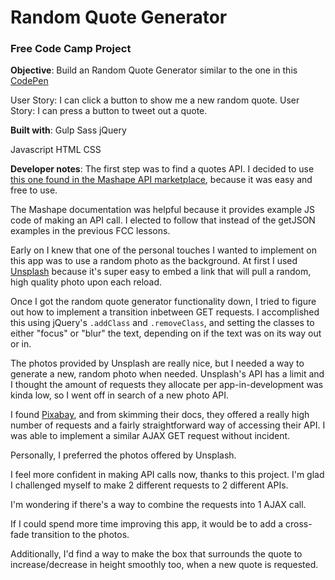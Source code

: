 # Random Quote Generator
### Free Code Camp Project

**Objective**: Build an Random Quote Generator similar to the one in this [CodePen](https://codepen.io/FreeCodeCamp/full/ONjoLe/)

User Story: I can click a button to show me a new random quote.
User Story: I can press a button to tweet out a quote.

**Built with**:
  Gulp
  Sass 
  jQuery

  Javascript
  HTML
  CSS

**Developer notes**:
The first step was to find a quotes API. I decided to use [this one found in the Mashape API marketplace](https://market.mashape.com/andruxnet/random-famous-quotes), because it was easy and free to use.

The Mashape documentation was helpful because it provides example JS code of making an API call. I elected to follow that instead of the getJSON examples in the previous FCC lessons.

Early on I knew that one of the personal touches I wanted to implement on this app was to use a random photo as the background. At first I used [Unsplash](https://unsplash.com/) because it's super easy to embed a link that will pull a random, high quality photo upon each reload.

Once I got the random quote generator functionality down, I tried to figure out how to implement a transition inbetween GET requests. I accomplished this using jQuery's `.addClass` and `.removeClass`, and setting the classes to either "focus" or "blur" the text, depending on if the text was on its way out or in.

The photos provided by Unsplash are really nice, but I needed a way to generate a new, random photo when needed. Unsplash's API has a limit and I thought the amount of requests they allocate per app-in-development was kinda low, so I went off in search of a new photo API.

I found [Pixabay](https://pixabay.com/api/docs/), and from skimming their docs, they offered a really high number of requests and a fairly straightforward way of accessing their API. I was able to implement a similar AJAX GET request without incident.

Personally, I preferred the photos offered by Unsplash.

I feel more confident in making API calls now, thanks to this project. I'm glad I challenged myself to make 2 different requests to 2 different APIs.

I'm wondering if there's a way to combine the requests into 1 AJAX call.

If I could spend more time improving this app, it would be to add a cross-fade transition to the photos.

Additionally, I'd find a way to make the box that surrounds the quote to increase/decrease in height smoothly too, when a new quote is requested.  
